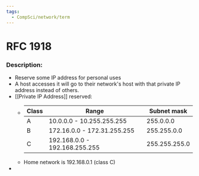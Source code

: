 ```yaml
---
tags:
  - CompSci/network/term
---
```

# RFC 1918
### Description:
- Reserve some IP address for personal uses
- A host accesses it will go to their network's host with that private IP address instead of others.
- [[Private IP Address]] reserved:
	- |Class| Range|Subnet mask|
	  |---|---|---|
	  | A| 10.0.0.0 - 10.255.255.255 | 255.0.0.0 | 
	  | B | 172.16.0.0 - 172.31.255.255 | 255.255.0.0 | 
	  | C | 192.168.0.0 - 192.168.255.255 | 255.255.255.0 |
	- Home network is 192.168.0.1 (class C)
- 